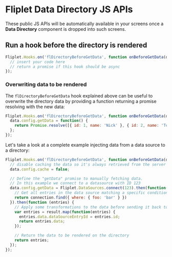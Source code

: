 # Fliplet Data Directory JS APIs

These public JS APIs will be automatically available in your screens once a **Data Directory** component is dropped into such screens.

## Run a hook before the directory is rendered

```js
Fliplet.Hooks.on('flDirectoryBeforeGetData', function onBeforeGetData(data) {
  // insert your code here
  // return a promise if this hook should be async
});
```

### Overwriting data to be rendered

The  `flDirectoryBeforeGetData` hook explained above can be useful to overwrite the directory data by providing a function returning a promise resolving with the new data:

```js
Fliplet.Hooks.on('flDirectoryBeforeGetData', function onBeforeGetData(data) {
  data.config.getData = function() {
    return Promise.resolve([{ id: 1, name: 'Nick' }, { id: 2, name: 'Tony' }]);
  };
});
```

Let's take a look at a complete example injecting data from a data source to a directory:

```js
Fliplet.Hooks.on('flDirectoryBeforeGetData', function onBeforeGetData(data) {
  // disable caching the data so it's always retrieved from the server
  data.config.cache = false;

  // Define the "getData" promise to manually fetching data. 
  // In this example we connect to a datasource with ID 123
  data.config.getData = Fliplet.DataSources.connect(123).then(function(connection) {
    // Get all entries in the data source matching a specific condition
    return connection.find({ where: { foo: 'bar' } })
  }).then(function (entries) {
    // Apply some transformations to the data before sending it back to the directory
    var entries = result.map(function(entries) {
      entries.data.dataSourceEntryId = entries.id;
      return entries.data;
    });

    // Return the data to be rendered on the directory
    return entries;
  });
});
```